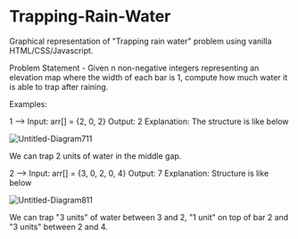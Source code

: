 # Trapping-Rain-Water
Graphical representation of "Trapping rain water" problem using vanilla HTML/CSS/Javascript.

Problem Statement - 
Given n non-negative integers representing an elevation map where the width of each bar is 1, compute how much water it is able to trap after raining.

Examples:  

1 --> Input: arr[]   = {2, 0, 2}
Output: 2
Explanation:
The structure is like below

![Untitled-Diagram711](https://user-images.githubusercontent.com/63445288/172990233-5183a581-36f2-491c-be7a-c97eae5112ce.png)

We can trap 2 units of water in the middle gap.



2 --> Input: arr[]   = {3, 0, 2, 0, 4}
Output: 7
Explanation:
Structure is like below

![Untitled-Diagram811](https://user-images.githubusercontent.com/63445288/172990331-764d2465-3ede-4a65-9b6a-988bf55dd4b2.png)

We can trap "3 units" of water between 3 and 2,
"1 unit" on top of bar 2 and "3 units" between 2 
and 4. 
